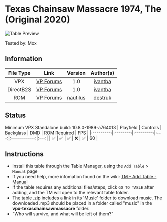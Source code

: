 # Texas Chainsaw Massacre 1974, The (Original 2020)

![Table Preview](../../images/vpx-texas-chainsaw-preview.jpg)

Tested by: Mox 

## Information 
| File Type | Link | Version | Author(s) | 
|:---------:|:----:|:-------:|:---------:|
| VPX | [VP Forums](https://www.vpforums.org/index.php?app=downloads&showfile=15385) | 1.0 | [ivantba](https://www.vpforums.org/index.php?showuser=123858) |
| DirectB2S | [VP Forums](https://www.vpforums.org/index.php?app=downloads&showfile=15385) | 1.0 | [ivantba](https://www.vpforums.org/index.php?showuser=123858) |
| ROM | [VP Forums](https://www.vpforums.org/index.php?app=downloads&showfile=6182) | nautilus | [destruk](https://www.vpforums.org/index.php?showuser=5) |

## Status 
Minimum VPX Standalone build: 10.8.0-1989-a764013
| Playfield | Controls | Backglass | DMD | ROM Required | FPS | 
|:---------:|:--------:|:---------:|:---:|:------------:|:---:|
| :white_check_mark: | :white_check_mark: | :white_check_mark: | :x: | :white_check_mark: | 60 |

## Instructions 

- Install this table through the Table Manager, using the `Add Table` > `Manual` page
- If you need help, more infomation found on the wiki: [TM - Add Table - Manual](https://github.com/LegendsUnchained/vpx-standalone-alp4k/wiki/%5B04%5D-%F0%9F%A7%A1-TM-%E2%80%90-Other-Features#add-table---manual)
- If the table requires any additional files/steps, click `GO TO TABLE` after adding, and the TM will open to the relevant table folder.
- The table .zip includes a link in its 'Music' folder to download music. The downloaded .mp3 should be placed in a folder called "music" in the **vpx-texaschainsawmassacre** folder.
- "Who will survive, and what will be left of them?"

